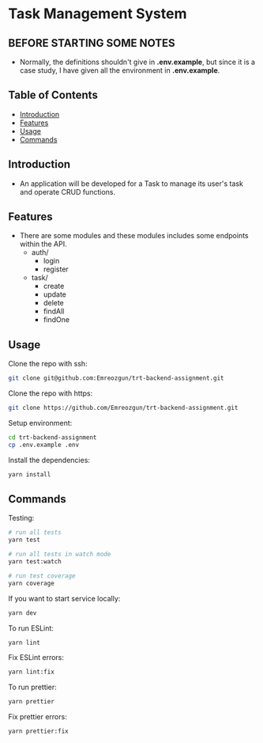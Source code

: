 # Task Management System

## BEFORE STARTING SOME NOTES
- Normally, the definitions shouldn't give in **.env.example**, but since it is a case study,
  I have given all the environment in **.env.example**.

## Table of Contents

- [Introduction](#introduction)
- [Features](#features)
- [Usage](#usage)
- [Commands](#commands)

## Introduction

- An application will be developed for a Task to manage its user's task and operate CRUD functions.

## Features

- There are some modules and these modules includes some endpoints within the API.
  - auth/
    - login
    - register
  - task/
    - create
    - update
    - delete
    - findAll
    - findOne

## Usage

Clone the repo with ssh:

```bash
git clone git@github.com:Emreozgun/trt-backend-assignment.git
```

Clone the repo with https:
```bash
git clone https://github.com/Emreozgun/trt-backend-assignment.git
```

Setup environment:
```bash
cd trt-backend-assignment
cp .env.example .env
```


Install the dependencies:

```bash
yarn install
```

## Commands

Testing:

```bash
# run all tests
yarn test

# run all tests in watch mode
yarn test:watch

# run test coverage
yarn coverage
```

If you want to start service locally:

```bash
yarn dev
```

To run ESLint:

```bash
yarn lint
```

Fix ESLint errors:

```bash
yarn lint:fix
```

To run prettier:

```bash
yarn prettier
```

Fix prettier errors:

```bash
yarn prettier:fix
```
